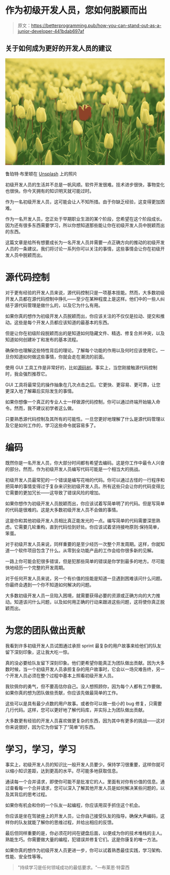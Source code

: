 # 作为初级开发人员，您如何脱颖而出

> 原文：<https://betterprogramming.pub/how-you-can-stand-out-as-a-junior-developer-441bdab697af>

## 关于如何成为更好的开发人员的建议

![](img/9ee4d20ccc40bf21be5f33b08512cdc7.png)

鲁珀特·布里顿在 [Unsplash](https://unsplash.com/s/photos/stand-out?utm_source=unsplash&utm_medium=referral&utm_content=creditCopyText) 上的照片

初级开发人员的生活并不总是一帆风顺。软件开发很难。技术进步很快，事物变化也很快。你今天拥有的知识明天就可能过时。

作为一名初级开发人员，这可能会让人不知所措。由于你缺乏经验，这变得更加困难。

作为一名开发人员，您正处于早期职业生涯的某个阶段，您希望在这个阶段成长。因为还有很多东西需要学习，所以你想知道那些能让你在初级开发人员中脱颖而出的东西。

这篇文章是给所有想要成长为一名开发人员并需要一点正确方向的推动的初级开发人员的一条建议。我们将讨论一系列你可以关注的事情，这些事情会让你在初级开发人员中脱颖而出。

# 源代码控制

对于更有经验的开发人员来说，源代码控制只是一项基本技能。然而，大多数初级开发人员都在源代码控制中挣扎——至少在某种程度上是这样。他们中的一些人纠结于源代码管理是做什么的，以及它为什么有用。

如果你真的想作为初级开发人员脱颖而出，你应该关注的不仅仅是拉动、提交和推动。这些是每个开发人员都应该知道的最基本的东西。

但是让你在初级阶段脱颖而出的是知道如何隐藏文件、精选、修复合并冲突，以及知道如何创建补丁和发布的基本流程。

确保你也理解这些特性背后的理论。了解每个功能的作用以及何时应该使用它。一旦你知道如何做这些事情，你就会走在潮流的前面。

使用 GUI 工具工作是非常好的，比如[源码树](https://www.sourcetreeapp.com/)。事实上，当您刚接触源代码控制时，我会强烈推荐它。

GUI 工具将最常见的操作抽象在几次点击之后。它更快、更容易、更可靠，让您更深入地了解幕后实际发生的事情。

如果你想像一个真正的专业人士一样做源代码控制，你可以通过终端开始输入命令。然而，我不建议初学者这么做。

只要熟悉源代码控制及其所有的可能性。一旦您更好地理解了什么是源代码管理以及它是如何工作的，学习这些命令就容易多了。

# 编码

既然你是一名开发人员，你大部分时间都有希望去编码。这是你工作中最令人兴奋的部分。然而，作为初级开发人员编写代码可能是一个相当大的挑战。

初级开发人员最常犯的一个错误是编写花哨的代码。你可以通过古怪的一行程序和把简单的事情变得过于复杂来识别初级开发人员。所有这些只会让你的代码变得比它需要的更加冗长——这导致了错误风险的增加。

如果你想作为初级开发人员脱颖而出，你应该试着写简单明了的代码。但是写简单的代码是很难的。这是大多数初级开发人员不会做的事情。

这是你和其他初级开发人员相比真正能发光的一点。编写简单的代码需要深思熟虑。它需要几轮重构，直到代码恰到好处。你应该试着坚持接吻原则:保持简单，笨蛋。

对于初级开发人员来说，同样重要的是至少经历一次整个开发周期。这样，你就知道一个软件项目包含了什么。从零到全功能产品的工作会给你很多新的见解。

一路上你可能会犯很多错误，但是犯那些简单的错误是你学到最多的地方。尽可能快地经历一个完整的开发周期。

对于任何开发人员来说，另一个有价值的技能是知道一旦遇到困难该问什么问题。你最终会遇到一个你不知道如何解决的问题。

大多数初级开发人员一旦陷入困境，就需要获得必要的资源或正确方向的大力推动。知道该问什么问题，以及如何用正确的行动来跟进这些问题，这将使你真正脱颖而出。

# 为您的团队做出贡献

我看到许多初级开发人员试图通过承担 sprint 最复杂的用户故事来给他们的队友留下深刻印象，这让我大吃一惊。

真的没必要给队友留下深刻印象。他们更希望你能真正为团队做出贡献。因为大多数时候，当一个初级开发人员承担复杂的用户故事时，它会以一场灾难告终，另一个开发人员必须在整个过程中基本上照看初级开发人员。

我钦佩你的勇气，但不要高估你自己。没人想照顾你，因为每个人都有工作要做。如果你真的想为团队做些贡献，你应该先做最简单的工作。

这些可以是具有最少点数的用户故事。或者你可以做一些小的 bug 修复，只需要几行代码。这样，您可以更好地了解代码库，并实际上为团队做出贡献。

大多数更有经验的开发人员喜欢做更复杂的东西，因为其中有更多的挑战——这对你来说很好，因为它为你留下了“简单”的东西。

# 学习，学习，学习

事实上，初级开发人员的知识比一般开发人员要少。保持学习很重要，这样你就可以缩小知识差距，达到更高的水平。尽可能多地获取信息。

通读每一个合并请求，即使你可能不是批准它的人。里面有对你有价值的信息。通过查看每一个合并请求，您可以深入了解其他开发人员是如何解决某些问题的，以及其背后的思考过程。

如果你有机会和你的一个队友一起编程，你应该用双手抓住这个机会。

你应该是坐在驾驶座上的开发人员，让你自己接受队友的指导。确保大声编码，这样你的队友就能了解你的思维过程，并给出相应的反馈。

最后但同样重要的是，你必须花时间在键盘后面，以便成为你的技术堆栈的主人。熟能生巧。你需要做大量的编程，犯错误并修复它们。这是你康复的唯一方法。

如果你真的想作为初级开发人员更进一步，你可以试着熟悉最佳实践，学习架构、性能、安全性等等。

> "持续学习是任何领域成功的最低要求。"—布莱恩·特雷西